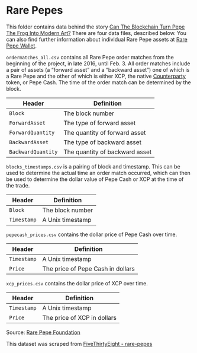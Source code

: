 # Rare Pepes

This folder contains data behind the story [Can The Blockchain Turn Pepe The Frog Into Modern Art?](https://fivethirtyeight.com/features/pepe-the-frog-symbolism-cryptoart-blockchain/) There are four data files, described below. You can also find further information about individual Rare Pepe assets at [Rare Pepe Wallet](https://rarepepewallet.com/feed).

`ordermatches_all.csv` contains all Rare Pepe order matches from the beginning of the project, in late 2016, until Feb. 3. All order matches include a pair of assets (a “forward asset” and a “backward asset”) one of which is a Rare Pepe and the other of which is either XCP, the native [Counterparty](https://counterparty.io/) token, or Pepe Cash. The time of the order match can be determined by the block.

Header | Definition
---|---------
`Block` | The block number
`ForwardAsset` | The type of forward asset
`ForwardQuantity` | The quantity of forward asset
`BackwardAsset` | The type of backward asset
`BackwardQuantity` | The quantity of backward asset

`blocks_timestamps.csv` is a pairing of block and timestamp. This can be used to determine the actual time an order match occurred, which can then be used to determine the dollar value of Pepe Cash or XCP at the time of the trade.

Header | Definition
---|---------
`Block` | The block number
`Timestamp` | A Unix timestamp

`pepecash_prices.csv` contains the dollar price of Pepe Cash over time.

Header | Definition
---|---------
`Timestamp` | A Unix timestamp
`Price` | The price of Pepe Cash in dollars

`xcp_prices.csv` contains the dollar price of XCP over time.

Header | Definition
---|---------
`Timestamp` | A Unix timestamp
`Price` | The price of XCP in dollars


Source: [Rare Pepe Foundation](http://rarepepefoundation.com/)

This dataset was scraped from [FiveThirtyEight - rare-pepes](https://github.com//fivethirtyeight/data/tree/master/rare-pepes)